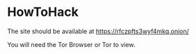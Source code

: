 # HowToHack

The site should be available at https://rfczpfts3wyf4mkq.onion/

You will need the Tor Browser or Tor to view.
